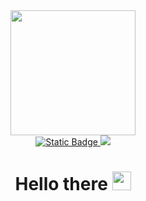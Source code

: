 <div id="header" align="center" bgcolor="teal">
  <img src="https://media.giphy.com/media/v1.Y2lkPTc5MGI3NjExMGptNnN0NmFsaXJoejhtN2doaGczazdoZXU0OG53czd5M2tkOXF0cSZlcD12MV9pbnRlcm5hbF9naWZfYnlfaWQmY3Q9cw/ptzlRfMuHaGgccUzbh/giphy.gif" width="200"/>
</div>
<div align="center">
  <a href="https://www.linkedin.com/in/prunovroman-devops/">
    <img alt="Static Badge" src="https://img.shields.io/badge/LinkedIn-blue?style=flat&logo=LinkedIn">      
  </a>
    <img src="https://komarev.com/ghpvc/?username=prunovroman&color=green">
</div>
<h1 align="center">
  Hello there
  <img src="https://media.giphy.com/media/hvRJCLFzcasrR4ia7z/giphy.gif" width="30px"/>
</h1>




